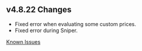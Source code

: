 ## v4.8.22 Changes

* Fixed error when evaluating some custom prices.
* Fixed error during Sniper.

[Known Issues](http://support.tradeskillmaster.com/display/KB/TSM4+Currently+Known+Issues)
